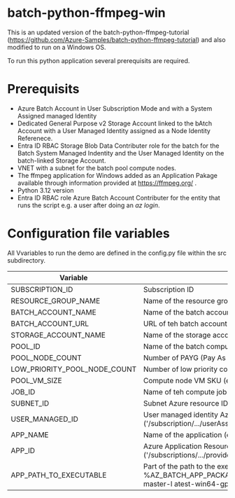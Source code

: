 # batch-python-ffmpeg-win
This is an updated version of the batch-python-ffmpeg-tutorial (https://github.com/Azure-Samples/batch-python-ffmpeg-tutorial) and also modified to run on a Windows OS.

To run this python application several prerequisits are required.  

# Prerequisits

- Azure Batch Account in User Subscription Mode and with a System Assigned managed Identity
- Dedicated General Purpose v2 Storage Account linked to the bAtch Account with a User Managed Identity assigned as a Node Identity Referenece.
- Entra ID RBAC Storage Blob Data Contributer role for the batch for the Batch System Managed Indentity and the User Managed Identity on the batch-linked Storage Account. 
- VNET with a subnet for the batch pool compute nodes.
- The ffmpeg application for Windows added as an Application Pakage available through information provided at https://ffmpeg.org/ .
- Python 3.12 version
- Entra ID RBAC role Azure Batch Account Contributer for the entity that runs the script e.g. a user after doing an <i>az login</i>.   

# Configuration file variables

All Vvariables to run the demo are defined in the <it>config.py</it> file within the <it>src</it> subdirectory.

| Variable | Value |
|-|-|
| SUBSCRIPTION_ID | Subscription ID |
| RESOURCE_GROUP_NAME | Name of the resource group |
| BATCH_ACCOUNT_NAME | Name of the batch account |
| BATCH_ACCOUNT_URL | URL of teh batch account (= 'https://...') |
| STORAGE_ACCOUNT_NAME | Name of the storage account |
| POOL_ID | Name of the batch compute node pool | 
| POOL_NODE_COUNT | Number of PAYG (Pay As You Go) compute nodes within the pool |
| LOW_PRIORITY_POOL_NODE_COUNT | Number of low priority compute nodes within the pool |
| POOL_VM_SIZE | Compute node VM SKU (e.g. 'STANDARD_F1') |
| JOB_ID | Name of teh compute job (e.g. 'ffmpeg_job') |
| SUBNET_ID | Subnet Azure resource ID ('/subscription/.../virtualNetworks/.../subnets/...)' |
| USER_MANAGED_ID | User managed identity Azure resouce ('/subscription/.../userAssignedIdentities/...' |
| APP_NAME | Name of the application (e.g. 'ffmpeg') |
| APP_ID | Azure Application Resource ID ('/subscriptions/.../providers/Microsoft.Batch/batchAccounts/.../applications/...)' |
| APP_PATH_TO_EXECUTABLE | Part of the path to the executable between %AZ_BATCH_APP_PACKAGE_{APP_NAME}% and the executable, e.g. 'ffmpeg-master-l atest-win64-gpl-shared/bin' ) |
